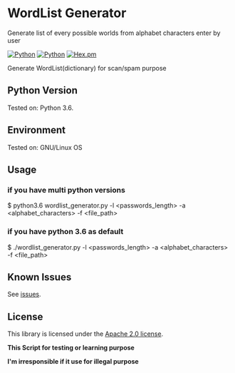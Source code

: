 # WordList Generator
Generate list of every possible worlds from alphabet characters enter by user

[![Python](https://img.shields.io/badge/python-3.6-blue.svg)](https://github.com/pharaoh1337/wordlist-generator)
[![Python](https://img.shields.io/badge/build-passing-blue.svg)](https://github.com/pharaoh1337/wordlist-generator)
[![Hex.pm](https://img.shields.io/hexpm/l/plug.svg)](https://github.com/pharaoh1337/wordlist-generator)

Generate WordList(dictionary) for scan/spam purpose

## Python Version
Tested on: Python 3.6.

## Environment
Tested on: GNU/Linux OS

## Usage
### if you have multi python versions

$ python3.6 wordlist_generator.py -l <passwords_length> -a <alphabet_characters> -f <file_path>

### if you have python 3.6 as default

$ ./wordlist_generator.py -l <passwords_length> -a <alphabet_characters> -f <file_path>

## Known Issues
See [issues](https://github.com/pharaoh1337/wordlist-generator).

## License
This library is licensed under the [Apache 2.0 license][license].

**This Script for testing or learning purpose**

**I'm irresponsible if it use for illegal purpose**

[license]: http://www.apache.org/licenses/LICENSE-2.0
